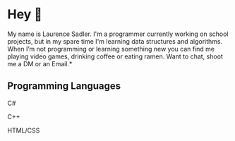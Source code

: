 # Hey 👋

My name is Laurence Sadler. I'm a programmer currently working on school projects, but in my spare time I'm learning data structures and algorithms. When I’m not programming or learning something new you can find me playing video games, drinking coffee or eating ramen. Want to chat, shoot me a DM or an Email.* 

## Programming Languages

C#

C++

HTML/CSS

<!--
**SirLorrence/SirLorrence** is a ✨ _special_ ✨ repository because its `README.md` (this file) appears on your GitHub profile.

Here are some ideas to get you started:

- 🔭 I’m currently working on ...
- 🌱 I’m currently learning ...
- 👯 I’m looking to collaborate on ...
- 🤔 I’m looking for help with ...
- 💬 Ask me about ...
- 📫 How to reach me: ...
- 😄 Pronouns: ...
- ⚡ Fun fact: ...
-->
